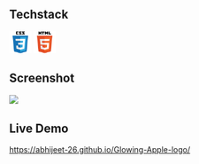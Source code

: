  ## Techstack
 <p align ="left">
  <img src="https://raw.githubusercontent.com/devicons/devicon/master/icons/css3/css3-original-wordmark.svg" alt="css3" width="40" height="40"/>
  <img src="https://raw.githubusercontent.com/devicons/devicon/master/icons/html5/html5-original-wordmark.svg" alt="html5" width="40" height="40"/>
</p>

## Screenshot

<img src="https://raw.githubusercontent.com/abhijeet-26/Front-End-Projects/abhijeet-projects/Projects/Glowing%20apple%20logo/screenshot.png"/>


## Live Demo

https://abhijeet-26.github.io/Glowing-Apple-logo/
